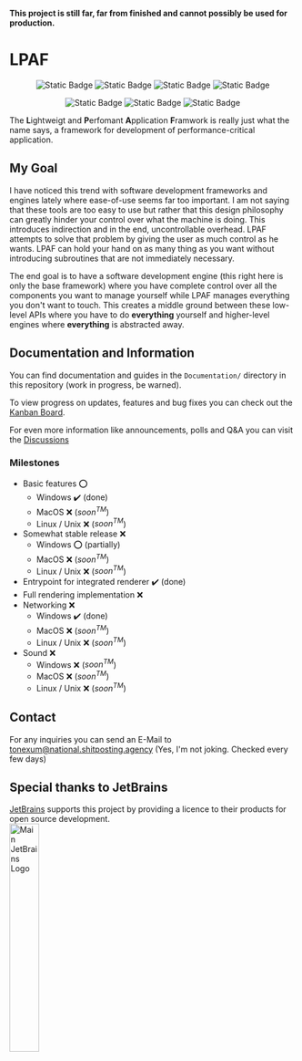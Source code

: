 **This project is still far, far from finished and cannot possibly be used for production.**

# LPAF

<p align="center">
  <img alt="Static Badge" src="https://img.shields.io/badge/Using-Badges-purple">
  <img alt="Static Badge" src="https://img.shields.io/badge/Made%20with-Crayons-green">
  <img alt="Static Badge" src="https://img.shields.io/badge/Built%20with-Love-red">
  <img alt="Static Badge" src="https://img.shields.io/badge/Powered%20by-Electricity-yellow">
</p>
<p align="center">
  <img alt="Static Badge" src="https://img.shields.io/badge/Documentation-almost%20none-orange">
  <img alt="Static Badge" src="https://img.shields.io/badge/Code%20coverage-horrible-crimson">
  <img alt="Static Badge" src="https://img.shields.io/badge/Trust%20me-Im%20still%20working%20on%20it-white">
</p>

The **L**ightweigt and **P**erfomant **A**pplication **F**ramwork is really just what the name says, a framework for 
development of performance-critical application.

## My Goal
I have noticed this trend with software development frameworks and engines lately where ease-of-use seems far too 
important. I am not saying that these tools are too easy to use but rather that this design philosophy can greatly 
hinder your control over what the machine is doing. This introduces indirection and in the end, uncontrollable overhead. 
LPAF attempts to solve that problem by giving the user as much control as he wants. LPAF can hold your hand on as many 
thing as you want without introducing subroutines that are not immediately necessary. 

The end goal is to have a software development engine (this right here is only the base framework) where you have 
complete control over all the components you want to manage yourself while LPAF manages everything you don't want to 
touch. This creates a middle ground between these low-level APIs where you have to do **everything** yourself and 
higher-level engines where **everything** is abstracted away.

## Documentation and Information
You can find documentation and guides in the `Documentation/` directory in this repository (work in progress, be warned).

To view progress on updates, features and bug fixes you can check out the [Kanban Board](https://github.com/users/ToneXum/projects/1).

For even more information like announcements, polls and Q&A you can visit the [Discussions](https://github.com/ToneXum/LPAF/discussions)

### Milestones
- Basic features ⭕
  - Windows ✔️ (done)
  - MacOS ❌ ($soon^{TM}$)
  - Linux / Unix ❌ ($soon^{TM}$)
- Somewhat stable release ❌
  - Windows ⭕ (partially)
  - MacOS ❌ ($soon^{TM}$)
  - Linux / Unix ❌ ($soon^{TM}$)
- Entrypoint for integrated renderer ✔️ (done)
- Full rendering implementation ❌
- Networking ❌
  - Windows ✔️ (done)
  - MacOS ❌ ($soon^{TM}$)
  - Linux / Unix ❌ ($soon^{TM}$)
- Sound ❌
  - Windows ❌ ($soon^{TM}$)
  - MacOS ❌ ($soon^{TM}$)
  - Linux / Unix ❌ ($soon^{TM}$)

## Contact
For any inquiries you can send an E-Mail to tonexum@national.shitposting.agency (Yes, I'm not joking. Checked every few 
days)

## Special thanks to JetBrains
[JetBrains](https://jb.gg/) supports this project by providing a licence to their products for open source development.<br>
<img style="width: 32%; height 32%;" src="https://resources.jetbrains.com/storage/products/company/brand/logos/jb_beam.png" alt="Main JetBrains Logo">
